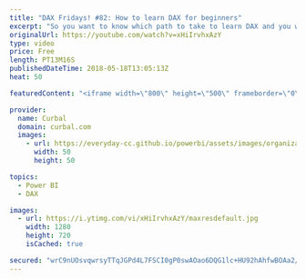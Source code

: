 ```yaml
---
title: "DAX Fridays! #82: How to learn DAX for beginners"
excerpt: "So you want to know which path to take to learn DAX and you want to use my DAX Fridays! videos? No problem, in this video, I have put together a list of the order you could follow to learn DAX based on the function difficulties, the common needs on the report and your previous experience.  But before"
originalUrl: https://youtube.com/watch?v=xHiIrvhxAzY
type: video
price: Free
length: PT13M16S
publishedDateTime: 2018-05-18T13:05:13Z
heat: 50

featuredContent: "<iframe width=\"800\" height=\"500\" frameborder=\"0\" src=\"https://www.youtube.com/embed/xHiIrvhxAzY\" allow=\"accelerometer; autoplay; encrypted-media; gyroscope; picture-in-picture\" allowfullscreen></iframe>"

provider:
  name: Curbal
  domain: curbal.com
  images:
    - url: https://everyday-cc.github.io/powerbi/assets/images/organizations/curbal.com-50x50.jpg
      width: 50
      height: 50

topics:
  - Power BI
  - DAX

images:
  - url: https://i.ytimg.com/vi/xHiIrvhxAzY/maxresdefault.jpg
    width: 1280
    height: 720
    isCached: true

secured: "wrC9nUOsvqwrsyTTqJGPd4L7FSCI0gP0swAOao6DQG1lc+HU92hAhfwBOAa2/t32sZZ1lWYkEIvK5VWKXzu6LqyOWw6UzuEWFX5MQuMXtCum8Qpf62Py8mwWK4q2OUQGfvh+uFl3Nh2DBiWMmf29O1SsoSXnMNuEfFKQVK838Ts0jt3luEBDsmmpw8va0M4Uu+SjuCKMl/+rUfhhYaJFH3ef7pDrKfw+eYwtDYTADeYAAzVVpAxJOvWGQhQiocTDQdab61SGtF8GPV5V0V8HSytqR1hVap5JGrX39V2lAwINm3mxp/Gq/jHk9vA7059V7gCXfDDUppIMqNa4YwjG7C6cPK6249bBDlixhclYQ1xuavFeZrgv3ZZaIlEahWujMlhJaEUGTIdt7tOC8HXfesxIfUnTVzbNMYzOg8Hhp6g=;aAMYHTyIwMhUMcL4cK5ZZw=="
---
```


